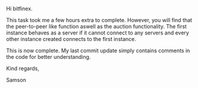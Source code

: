 Hi bitfinex.

This task took me a few hours extra to complete. However, you will find that the peer-to-peer like function aswell as the auction functionality. The first instance behaves as a server if it cannot connect to any servers and every other instance created connects to the first instance.

This is now complete. My last commit update simply contains comments in the code for better understanding.

Kind regards,

Samson
